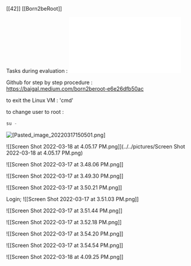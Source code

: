 [[42]] [[Born2beRoot]]

Tasks during evaluation :
![[Born2BeRoot.pdf]](../../pdf/Born2BeRoot.pdf)

Github for step by step procedure :
<https://baigal.medium.com/born2beroot-e6e26dfb50ac>

to exit the Linux VM : 'cmd'

to change user to root :

```js
su -
```

![[Pasted_image_20220317150501.png]](../../pictures/Pasted_image_20220317150501.png)

![[Screen Shot 2022-03-18 at 4.05.17 PM.png]](../../pictures/Screen Shot 2022-03-18 at 4.05.17 PM.png)

![[Screen Shot 2022-03-17 at 3.48.06 PM.png]]

![[Screen Shot 2022-03-17 at 3.49.30 PM.png]]

![[Screen Shot 2022-03-17 at 3.50.21 PM.png]]

Login;
![[Screen Shot 2022-03-17 at 3.51.03 PM.png]]

![[Screen Shot 2022-03-17 at 3.51.44 PM.png]]

![[Screen Shot 2022-03-17 at 3.52.18 PM.png]]

![[Screen Shot 2022-03-17 at 3.54.20 PM.png]]

![[Screen Shot 2022-03-17 at 3.54.54 PM.png]]

![[Screen Shot 2022-03-18 at 4.09.25 PM.png]]

